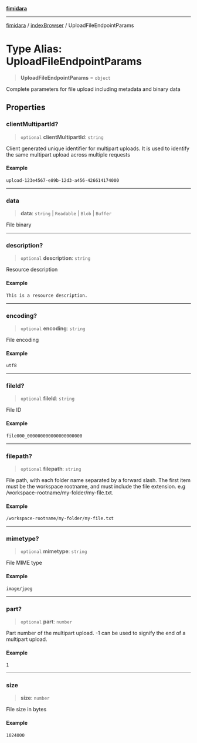 [**fimidara**](../../README.md)

***

[fimidara](../../modules.md) / [indexBrowser](../README.md) / UploadFileEndpointParams

# Type Alias: UploadFileEndpointParams

> **UploadFileEndpointParams** = `object`

Complete parameters for file upload including metadata and binary data

## Properties

### clientMultipartId?

> `optional` **clientMultipartId**: `string`

Client generated unique identifier for multipart uploads. It is used to identify the same multipart upload across multiple requests

#### Example

```
upload-123e4567-e89b-12d3-a456-426614174000
```

***

### data

> **data**: `string` \| `Readable` \| `Blob` \| `Buffer`

File binary

***

### description?

> `optional` **description**: `string`

Resource description

#### Example

```
This is a resource description.
```

***

### encoding?

> `optional` **encoding**: `string`

File encoding

#### Example

```
utf8
```

***

### fileId?

> `optional` **fileId**: `string`

File ID

#### Example

```
file000_000000000000000000000
```

***

### filepath?

> `optional` **filepath**: `string`

File path, with each folder name separated by a forward slash. The first item must be the workspace rootname, and must include the file extension. e.g /workspace-rootname/my-folder/my-file.txt.

#### Example

```
/workspace-rootname/my-folder/my-file.txt
```

***

### mimetype?

> `optional` **mimetype**: `string`

File MIME type

#### Example

```
image/jpeg
```

***

### part?

> `optional` **part**: `number`

Part number of the multipart upload. -1 can be used to signify the end of a multipart upload.

#### Example

```
1
```

***

### size

> **size**: `number`

File size in bytes

#### Example

```
1024000
```
